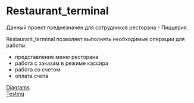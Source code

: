# Restaurant_terminal

Данный проект преднезначен для сотрудников ресторана - Пиццерия.

Restaurant_terminal позволяет выполнять необходимые операции для работы:
* представление меню ресторана
* работа с заказам  в режиме кассира
* работа со счетом
* оплата счета 

[Diagrams](https://github.com/Evgeniy999/Restaurant_terminal/tree/master/Documentation/Diagrams)                                           
[Testing](https://github.com/Evgeniy999/Restaurant_terminal/tree/master/Testing)
